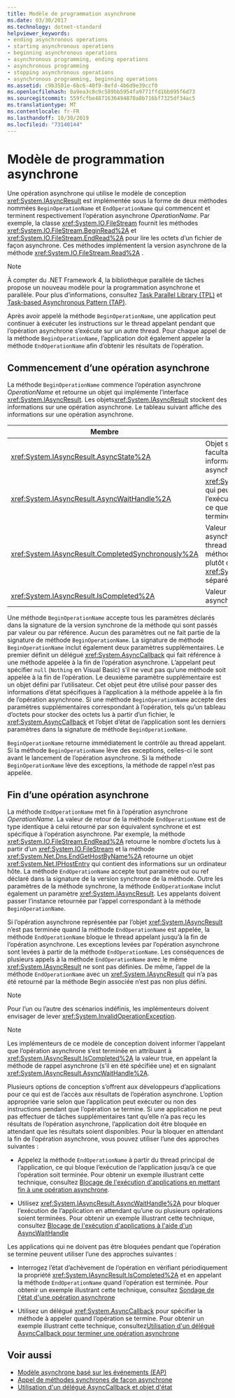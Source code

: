 ```yaml
---
title: Modèle de programmation asynchrone
ms.date: 03/30/2017
ms.technology: dotnet-standard
helpviewer_keywords:
- ending asynchronous operations
- starting asynchronous operations
- beginning asynchronous operations
- asynchronous programming, ending operations
- asynchronous programming
- stopping asynchronous operations
- asynchronous programming, beginning operations
ms.assetid: c9b3501e-6bc6-40f9-8efd-4b6d9e39ccf0
ms.openlocfilehash: 0a9ea3c8c9c589bb5954fa9771ffd1bb095f6d73
ms.sourcegitcommit: 559fcfbe4871636494870a8b716bf7325df34ac5
ms.translationtype: MT
ms.contentlocale: fr-FR
ms.lasthandoff: 10/30/2019
ms.locfileid: "73140144"
---
```

# <a name="asynchronous-programming-model-apm"></a>Modèle de programmation asynchrone
Une opération asynchrone qui utilise le modèle de conception <xref:System.IAsyncResult> est implémentée sous la forme de deux méthodes nommées `BeginOperationName` et `EndOperationName` qui commencent et terminent respectivement l’opération asynchrone *OperationName*. Par exemple, la classe <xref:System.IO.FileStream> fournit les méthodes <xref:System.IO.FileStream.BeginRead%2A> et <xref:System.IO.FileStream.EndRead%2A> pour lire les octets d’un fichier de façon asynchrone. Ces méthodes implémentent la version asynchrone de la méthode <xref:System.IO.FileStream.Read%2A> .  
  
> [!NOTE]
> À compter du .NET Framework 4, la bibliothèque parallèle de tâches propose un nouveau modèle pour la programmation asynchrone et parallèle. Pour plus d’informations, consultez [Task Parallel Library (TPL)](../../../docs/standard/parallel-programming/task-parallel-library-tpl.md) et [Task-based Asynchronous Pattern (TAP)](../../../docs/standard/asynchronous-programming-patterns/task-based-asynchronous-pattern-tap.md).  
  
 Après avoir appelé la méthode `BeginOperationName`, une application peut continuer à exécuter les instructions sur le thread appelant pendant que l’opération asynchrone s’exécute sur un autre thread. Pour chaque appel de la méthode `BeginOperationName`, l’application doit également appeler la méthode `EndOperationName` afin d’obtenir les résultats de l’opération.  
  
## <a name="beginning-an-asynchronous-operation"></a>Commencement d’une opération asynchrone  
 La méthode `BeginOperationName` commence l’opération asynchrone *OperationName* et retourne un objet qui implémente l’interface <xref:System.IAsyncResult>. Les objets<xref:System.IAsyncResult> stockent des informations sur une opération asynchrone. Le tableau suivant affiche des informations sur une opération asynchrone.  
  
|Membre|Description|  
|------------|-----------------|  
|<xref:System.IAsyncResult.AsyncState%2A>|Objet spécifique à l'application facultatif qui contient les informations sur l'opération asynchrone.|  
|<xref:System.IAsyncResult.AsyncWaitHandle%2A>|<xref:System.Threading.WaitHandle> qui peut être utilisé pour bloquer l’exécution de l’application jusqu’à ce que l’opération asynchrone se termine.|  
|<xref:System.IAsyncResult.CompletedSynchronously%2A>|Valeur qui indique si l’opération asynchrone s’est terminée sur le thread utilisé pour appeler la méthode `BeginOperationName` plutôt que sur un thread <xref:System.Threading.ThreadPool> séparé.|  
|<xref:System.IAsyncResult.IsCompleted%2A>|Valeur qui indique si l’opération asynchrone est terminée.|  
  
 Une méthode `BeginOperationName` accepte tous les paramètres déclarés dans la signature de la version synchrone de la méthode qui sont passés par valeur ou par référence. Aucun des paramètres out ne fait partie de la signature de méthode `BeginOperationName`. La signature de méthode `BeginOperationName` inclut également deux paramètres supplémentaires. Le premier définit un délégué <xref:System.AsyncCallback> qui fait référence à une méthode appelée à la fin de l’opération asynchrone. L’appelant peut spécifier `null` (`Nothing` en Visual Basic) s’il ne veut pas qu’une méthode soit appelée à la fin de l’opération. Le deuxième paramètre supplémentaire est un objet défini par l’utilisateur. Cet objet peut être utilisé pour passer des informations d’état spécifiques à l’application à la méthode appelée à la fin de l’opération asynchrone. Si une méthode `BeginOperationName` accepte des paramètres supplémentaires correspondant à l’opération, tels qu’un tableau d’octets pour stocker des octets lus à partir d’un fichier, le <xref:System.AsyncCallback> et l’objet d’état de l’application sont les derniers paramètres dans la signature de méthode `BeginOperationName`.  
  
 `BeginOperationName` retourne immédiatement le contrôle au thread appelant. Si la méthode `BeginOperationName` lève des exceptions, celles-ci le sont avant le lancement de l’opération asynchrone. Si la méthode `BeginOperationName` lève des exceptions, la méthode de rappel n’est pas appelée.  
  
## <a name="ending-an-asynchronous-operation"></a>Fin d’une opération asynchrone  
 La méthode `EndOperationName` met fin à l’opération asynchrone *OperationName*. La valeur de retour de la méthode `EndOperationName` est de type identique à celui retourné par son équivalent synchrone et est spécifique à l’opération asynchrone. Par exemple, la méthode <xref:System.IO.FileStream.EndRead%2A> retourne le nombre d’octets lus à partir d’un <xref:System.IO.FileStream> et la méthode <xref:System.Net.Dns.EndGetHostByName%2A> retourne un objet <xref:System.Net.IPHostEntry> qui contient des informations sur un ordinateur hôte. La méthode `EndOperationName` accepte tout paramètre out ou ref déclaré dans la signature de la version synchrone de la méthode. Outre les paramètres de la méthode synchrone, la méthode `EndOperationName` inclut également un paramètre <xref:System.IAsyncResult>. Les appelants doivent passer l’instance retournée par l’appel correspondant à la méthode `BeginOperationName`.  
  
 Si l’opération asynchrone représentée par l’objet <xref:System.IAsyncResult> n’est pas terminée quand la méthode `EndOperationName` est appelée, la méthode `EndOperationName` bloque le thread appelant jusqu’à la fin de l’opération asynchrone. Les exceptions levées par l’opération asynchrone sont levées à partir de la méthode `EndOperationName`. Les conséquences de plusieurs appels à la méthode `EndOperationName` avec le même <xref:System.IAsyncResult> ne sont pas définies. De même, l’appel de la méthode `EndOperationName` avec un <xref:System.IAsyncResult> qui n’a pas été retourné par la méthode Begin associée n’est pas non plus défini.  
  
> [!NOTE]
> Pour l’un ou l’autre des scénarios indéfinis, les implémenteurs doivent envisager de lever <xref:System.InvalidOperationException>.  
  
> [!NOTE]
> Les implémenteurs de ce modèle de conception doivent informer l’appelant que l’opération asynchrone s’est terminée en attribuant à <xref:System.IAsyncResult.IsCompleted%2A> la valeur true, en appelant la méthode de rappel asynchrone (s’il en été spécifiée une) et en signalant <xref:System.IAsyncResult.AsyncWaitHandle%2A>.  
  
 Plusieurs options de conception s’offrent aux développeurs d’applications pour ce qui est de l’accès aux résultats de l’opération asynchrone. L’option appropriée varie selon que l’application peut exécuter ou non des instructions pendant que l’opération se termine. Si une application ne peut pas effectuer de tâches supplémentaires tant qu’elle n’a pas reçu les résultats de l’opération asynchrone, l’application doit être bloquée en attendant que les résultats soient disponibles. Pour la bloquer en attendant la fin de l’opération asynchrone, vous pouvez utiliser l’une des approches suivantes :  
  
- Appelez la méthode `EndOperationName` à partir du thread principal de l’application, ce qui bloque l’exécution de l’application jusqu’à ce que l’opération soit terminée. Pour obtenir un exemple illustrant cette technique, consultez [Blocage de l'exécution d'applications en mettant fin à une opération asynchrone](../../../docs/standard/asynchronous-programming-patterns/blocking-application-execution-by-ending-an-async-operation.md).  
  
- Utilisez <xref:System.IAsyncResult.AsyncWaitHandle%2A> pour bloquer l’exécution de l’application en attendant qu’une ou plusieurs opérations soient terminées. Pour obtenir un exemple illustrant cette technique, consultez [Blocage de l'exécution d'applications à l'aide d'un AsyncWaitHandle](../../../docs/standard/asynchronous-programming-patterns/blocking-application-execution-using-an-asyncwaithandle.md)  
  
 Les applications qui ne doivent pas être bloquées pendant que l’opération se termine peuvent utiliser l’une des approches suivantes :  
  
- Interrogez l’état d’achèvement de l’opération en vérifiant périodiquement la propriété <xref:System.IAsyncResult.IsCompleted%2A> et en appelant la méthode `EndOperationName` quand l’opération est terminée. Pour obtenir un exemple illustrant cette technique, consultez [Sondage de l'état d'une opération asynchrone](../../../docs/standard/asynchronous-programming-patterns/polling-for-the-status-of-an-asynchronous-operation.md)  
  
- Utilisez un délégué <xref:System.AsyncCallback> pour spécifier la méthode à appeler quand l’opération se termine. Pour obtenir un exemple illustrant cette technique, consultez[Utilisation d'un délégué AsyncCallback pour terminer une opération asynchrone](../../../docs/standard/asynchronous-programming-patterns/using-an-asynccallback-delegate-to-end-an-asynchronous-operation.md)  
  
## <a name="see-also"></a>Voir aussi

- [Modèle asynchrone basé sur les événements (EAP)](../../../docs/standard/asynchronous-programming-patterns/event-based-asynchronous-pattern-eap.md)
- [Appel de méthodes synchrones de façon asynchrone](../../../docs/standard/asynchronous-programming-patterns/calling-synchronous-methods-asynchronously.md)
- [Utilisation d'un délégué AsyncCallback et objet d'état](../../../docs/standard/asynchronous-programming-patterns/using-an-asynccallback-delegate-and-state-object.md)
